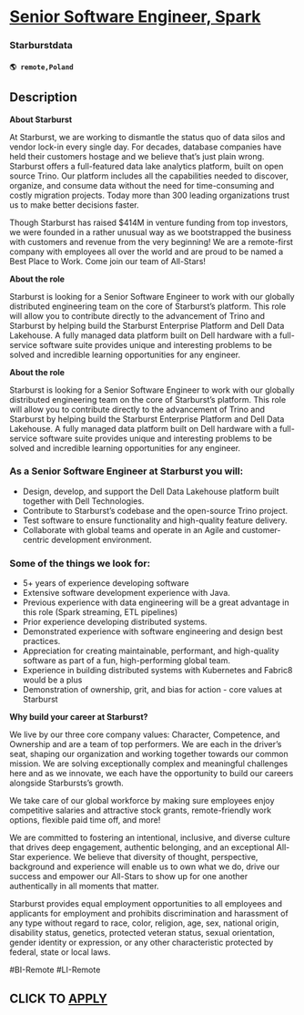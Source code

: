 # [Senior Software Engineer, Spark](https://www.remotewlb.com/apply/senior-software-engineer-spark)  
### Starburstdata  
#### `🌎 remote,Poland`  

## Description

 **About Starburst**

  

At Starburst, we are working to dismantle the status quo of data silos and vendor lock-in every single day. For decades, database companies have held their customers hostage and we believe that’s just plain wrong. Starburst offers a full-featured data lake analytics platform, built on open source Trino. Our platform includes all the capabilities needed to discover, organize, and consume data without the need for time-consuming and costly migration projects. Today more than 300 leading organizations trust us to make better decisions faster.

  

Though Starburst has raised $414M in venture funding from top investors, we were founded in a rather unusual way as we bootstrapped the business with customers and revenue from the very beginning! We are a remote-first company with employees all over the world and are proud to be named a Best Place to Work. Come join our team of All-Stars!

  

 **About the role**

Starburst is looking for a Senior Software Engineer to work with our globally distributed engineering team on the core of Starburst’s platform. This role will allow you to contribute directly to the advancement of Trino and Starburst by helping build the Starburst Enterprise Platform and Dell Data Lakehouse. A fully managed data platform built on Dell hardware with a full-service software suite provides unique and interesting problems to be solved and incredible learning opportunities for any engineer.

  

 **About the role**

Starburst is looking for a Senior Software Engineer to work with our globally distributed engineering team on the core of Starburst’s platform. This role will allow you to contribute directly to the advancement of Trino and Starburst by helping build the Starburst Enterprise Platform and Dell Data Lakehouse. A fully managed data platform built on Dell hardware with a full-service software suite provides unique and interesting problems to be solved and incredible learning opportunities for any engineer.

  

### As a Senior Software Engineer at Starburst you will:

* Design, develop, and support the Dell Data Lakehouse platform built together with Dell Technologies. 
* Contribute to Starburst’s codebase and the open-source Trino project.
* Test software to ensure functionality and high-quality feature delivery.
* Collaborate with global teams and operate in an Agile and customer-centric development environment.

  

### Some of the things we look for:

* 5+ years of experience developing software
* Extensive software development experience with Java.
* Previous experience with data engineering will be a great advantage in this role (Spark streaming, ETL pipelines)
* Prior experience developing distributed systems.
* Demonstrated experience with software engineering and design best practices.
* Appreciation for creating maintainable, performant, and high-quality software as part of a fun, high-performing global team.
* Experience in building distributed systems with Kubernetes and Fabric8 would be a plus
* Demonstration of ownership, grit, and bias for action - core values at Starburst

  

 **Why build your career at Starburst?**

  

We live by our three core company values: Character, Competence, and Ownership and are a team of top performers. We are each in the driver’s seat, shaping our organization and working together towards our common mission. We are solving exceptionally complex and meaningful challenges here and as we innovate, we each have the opportunity to build our careers alongside Starbursts’s growth.

  

We take care of our global workforce by making sure employees enjoy competitive salaries and attractive stock grants, remote-friendly work options, flexible paid time off, and more!

  

We are committed to fostering an intentional, inclusive, and diverse culture that drives deep engagement, authentic belonging, and an exceptional All-Star experience. We believe that diversity of thought, perspective, background and experience will enable us to own what we do, drive our success and empower our All-Stars to show up for one another authentically in all moments that matter.

  

Starburst provides equal employment opportunities to all employees and applicants for employment and prohibits discrimination and harassment of any type without regard to race, color, religion, age, sex, national origin, disability status, genetics, protected veteran status, sexual orientation, gender identity or expression, or any other characteristic protected by federal, state or local laws.

  

#BI-Remote #LI-Remote

  
## CLICK TO [APPLY](https://www.remotewlb.com/apply/senior-software-engineer-spark)

